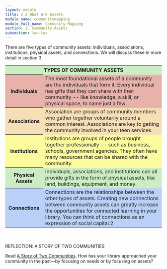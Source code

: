 ```yaml
---
layout: module
title: 2.2 What Are Assets
module_name: communitymapping
module_full_name: Community Mapping
section: 2. Community Assets
subsection: two-two
---
```



There are five types of community assets: individuals, associations, institutions, physical assets, and connections. We will discuss these in more detail in section 3.

<table>
<tr style="background-color:#CCEDC3"><th colspan = "2">TYPES OF COMMUNITY ASSETS</th></tr>
<tr style="background-color:#E8B2AB"><th>Individuals</th><td>The most foundational assets of a community are the individuals that form it. Every individual has gifts that they can share with their community -- like knowledge, a skill, or physical space, to name just a few.</td></tr>
  <tr style="background-color:#F6DEB7"><th>Associations</th><td>Association are groups of community members who gather together voluntarily around a common interest. Associations are key to getting the community involved in your teen services. </td></tr>
  <tr style="background-color:#FCFB9D"><th>Institutions</th><td>Institutions are groups of people brought together professionally -- such as business, schools, government agencies. They often have many resources that can be shared with the community. </td></tr>
<tr style="background-color:#CCEDC3"><th>Physical Assets</th><td>Individuals, associations, and institutions can all provide gifts in the form of physical assets, like land, buildings, equipment, and money.</td></tr>
<tr style="background-color:#BBD0F8"><th>Connections</th><td>Connections are the relationships between the other types of assets. Creating new connections between community assets can greatly increase the opportunities for connected learning in your library. You can think of connections as an expression of social capital.2 </td></tr>
</table>
<br>
<br>
<div class="reflection">
  <span class="box-title">REFLECTION: A STORY OF TWO COMMUNITIES</span>
  <p>Read <a href="https://sustainingcommunity.wordpress.com/2013/01/30/community-a-and-communityb/">A Story of Two Communities</a>. How has your library approached your community in the past—by focusing on needs or by focusing on assets? </p></div>
